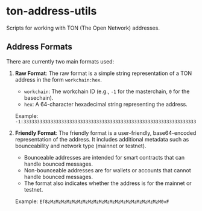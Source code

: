 # ton-address-utils
Scripts for working with TON (The Open Network) addresses.

## Address Formats

There are currently two main formats used:

1. **Raw Format**:
   The raw format is a simple string representation of a TON address in the form `workchain:hex`.
   - `workchain`: The workchain ID (e.g., `-1` for the masterchain, `0` for the basechain).
   - `hex`: A 64-character hexadecimal string representing the address.

   Example:
   `-1:3333333333333333333333333333333333333333333333333333333333333333`

2. **Friendly Format**:
   The friendly format is a user-friendly, base64-encoded representation of the address. It includes additional metadata such as bounceability and network type (mainnet or testnet).
   - Bounceable addresses are intended for smart contracts that can handle bounced messages.
   - Non-bounceable addresses are for wallets or accounts that cannot handle bounced messages.
   - The format also indicates whether the address is for the mainnet or testnet.

   Example:
   `Ef8zMzMzMzMzMzMzMzMzMzMzMzMzMzMzMzMzMzMzMzMzM0vF`

